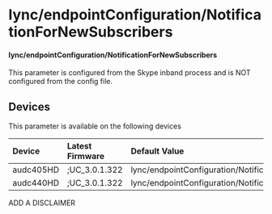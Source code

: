 ﻿---
description: lync/endpointConfiguration/NotificationForNewSubscribers
search:
    keywords: ['lync','endpointConfiguration','NotificationForNewSubscribers']
---

# lync/endpointConfiguration/NotificationForNewSubscribers

#### lync/endpointConfiguration/NotificationForNewSubscribers

This parameter is configured from the Skype inband process and is NOT configured from the config file.



## Devices
This parameter is available on the following devices

| Device | Latest Firmware | Default Value |
|:---|:---|:---|
| audc405HD | ;UC_3.0.1.322 | lync/endpointConfiguration/NotificationForNewSubscribers=0 
| audc440HD | ;UC_3.0.1.322 | lync/endpointConfiguration/NotificationForNewSubscribers=0 

ADD A DISCLAIMER
